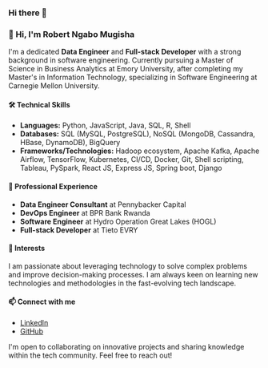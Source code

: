 ### Hi there 👋

<!--
**ngabomugisharobert/ngabomugisharobert** is a ✨ _special_ ✨ repository because its `README.md` (this file) appears on your GitHub profile.

Here are some ideas to get you started:

- 🔭 I’m currently working on ...
- 🌱 I’m currently learning ...
- 👯 I’m looking to collaborate on ...
- 🤔 I’m looking for help with ...
- 💬 Ask me about ...
- 📫 How to reach me: ...
- 😄 Pronouns: ...
- ⚡ Fun fact: ...
-->
### 👋 Hi, I'm Robert Ngabo Mugisha

I'm a dedicated **Data Engineer** and **Full-stack Developer** with a strong background in software engineering. Currently pursuing a Master of Science in Business Analytics at Emory University, after completing my Master's in Information Technology, specializing in Software Engineering at Carnegie Mellon University.

#### 🛠️ Technical Skills
- **Languages:** Python, JavaScript, Java, SQL, R, Shell
- **Databases:** SQL (MySQL, PostgreSQL), NoSQL (MongoDB, Cassandra, HBase, DynamoDB), BigQuery
- **Frameworks/Technologies:** Hadoop ecosystem, Apache Kafka, Apache Airflow, TensorFlow, Kubernetes, CI/CD, Docker, Git, Shell scripting, Tableau, PySpark, React JS, Express JS, Spring boot, Django

#### 💼 Professional Experience
- **Data Engineer Consultant** at Pennybacker Capital
- **DevOps Engineer** at BPR Bank Rwanda
- **Software Engineer** at Hydro Operation Great Lakes (HOGL)
- **Full-stack Developer** at Tieto EVRY

#### 🌟 Interests
I am passionate about leveraging technology to solve complex problems and improve decision-making processes. I am always keen on learning new technologies and methodologies in the fast-evolving tech landscape.

#### 📫 Connect with me
- [LinkedIn](linkedin.com/in/robertngabomugisha/)
- [GitHub](github.com/ngabomugisharobert)

I'm open to collaborating on innovative projects and sharing knowledge within the tech community. Feel free to reach out!
